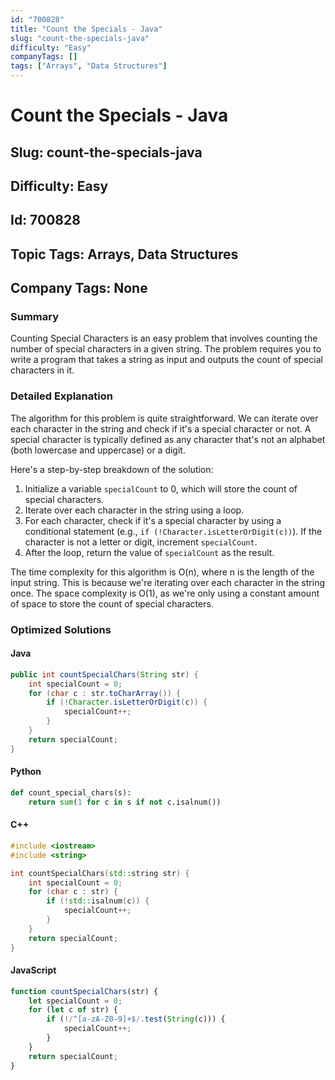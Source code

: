 ```yaml
---
id: "700828"
title: "Count the Specials - Java"
slug: "count-the-specials-java"
difficulty: "Easy"
companyTags: []
tags: ["Arrays", "Data Structures"]
---
```


# Count the Specials - Java
## Slug: count-the-specials-java
## Difficulty: Easy
## Id: 700828
## Topic Tags: Arrays, Data Structures
## Company Tags: None

### Summary
Counting Special Characters is an easy problem that involves counting the number of special characters in a given string. The problem requires you to write a program that takes a string as input and outputs the count of special characters in it.

### Detailed Explanation
The algorithm for this problem is quite straightforward. We can iterate over each character in the string and check if it's a special character or not. A special character is typically defined as any character that's not an alphabet (both lowercase and uppercase) or a digit.

Here's a step-by-step breakdown of the solution:

1. Initialize a variable `specialCount` to 0, which will store the count of special characters.
2. Iterate over each character in the string using a loop.
3. For each character, check if it's a special character by using a conditional statement (e.g., `if (!Character.isLetterOrDigit(c))`). If the character is not a letter or digit, increment `specialCount`.
4. After the loop, return the value of `specialCount` as the result.

The time complexity for this algorithm is O(n), where n is the length of the input string. This is because we're iterating over each character in the string once. The space complexity is O(1), as we're only using a constant amount of space to store the count of special characters.

### Optimized Solutions

#### Java
```java
public int countSpecialChars(String str) {
    int specialCount = 0;
    for (char c : str.toCharArray()) {
        if (!Character.isLetterOrDigit(c)) {
            specialCount++;
        }
    }
    return specialCount;
}
```

#### Python
```python
def count_special_chars(s):
    return sum(1 for c in s if not c.isalnum())
```

#### C++
```cpp
#include <iostream>
#include <string>

int countSpecialChars(std::string str) {
    int specialCount = 0;
    for (char c : str) {
        if (!std::isalnum(c)) {
            specialCount++;
        }
    }
    return specialCount;
}
```

#### JavaScript
```javascript
function countSpecialChars(str) {
    let specialCount = 0;
    for (let c of str) {
        if (!/^[a-zA-Z0-9]+$/.test(String(c))) {
            specialCount++;
        }
    }
    return specialCount;
}
```